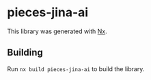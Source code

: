 # pieces-jina-ai

This library was generated with [Nx](https://nx.dev).

## Building

Run `nx build pieces-jina-ai` to build the library.
